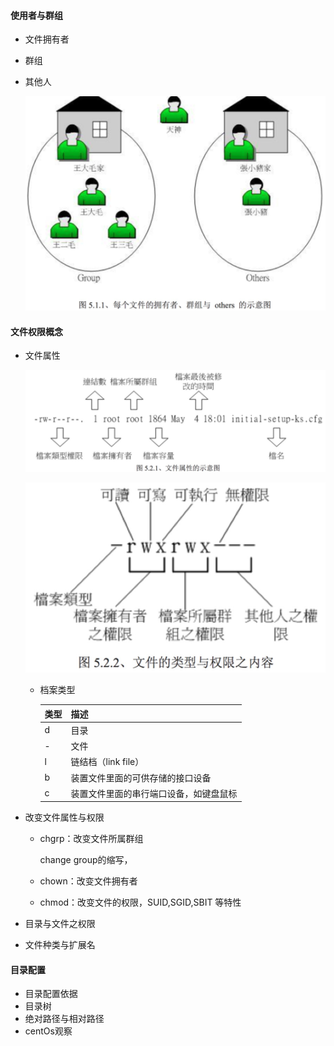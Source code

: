 #### 使用者与群组

- 文件拥有者

- 群组

- 其他人

  ![文件权限](./UserGroupOthers.jpeg)

#### 文件权限概念

- 文件属性

  ![文件属性](./attribute.jpeg)

  ![权限](./premission.jpeg)

  - 档案类型

    | 类型   | 描述                  |
    | ---- | ------------------- |
    | d    | 目录                  |
    | -    | 文件                  |
    | l    | 链结档（link file）      |
    | b    | 装置文件里面的可供存储的接口设备    |
    | c    | 装置文件里面的串行端口设备，如键盘鼠标 |

- 改变文件属性与权限

  - chgrp：改变文件所属群组

    change group的缩写，

  - chown：改变文件拥有者

  - chmod：改变文件的权限，SUID,SGID,SBIT 等特性


- 目录与文件之权限
- 文件种类与扩展名

#### 目录配置

- 目录配置依据
- 目录树
- 绝对路径与相对路径
- centOs观察

